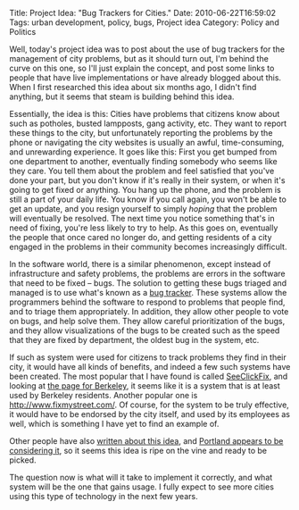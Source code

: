 Title: Project Idea: "Bug Trackers for Cities."
Date: 2010-06-22T16:59:02
Tags: urban development, policy, bugs, Project idea
Category: Policy and Politics

Well, today's project idea was to post about the use of bug trackers for the management of city problems, but as it should turn out, I'm behind the curve on this one, so I'll just explain the concept, and post some links to people that have live implementations or have already blogged about this. When I first researched this idea about six months ago, I didn't find anything, but it seems that steam is building behind this idea.

Essentially, the idea is this: Cities have problems that citizens know about such as potholes, busted lampposts, gang activity, etc. They want to report these things to the city, but unfortunately reporting the problems by the phone or navigating the city websites is usually an awful, time-consuming, and unrewarding experience. It goes like this: First you get bumped from one department to another, eventually finding somebody who seems like they care. You tell them about the problem and feel satisfied that you've done your part, but you don't know if it's really in their system, or when it's going to get fixed or anything. You hang up the phone, and the problem is still a part of your daily life. You know if you call again, you won't be able to get an update, and you resign yourself to simply <em>hoping</em> that the problem will eventually be resolved. The next time you notice something that's in need of fixing, you're less likely to try to help. As this goes on, eventually the people that once cared no longer do, and getting residents of a city engaged in the problems in their community becomes increasingly difficult.

In the software world, there is a similar phenomenon, except instead of infrastructure and safety problems, the problems are errors in the software that need to be fixed &ndash; bugs. The solution to getting these bugs triaged and managed is to use what's known as a <a href="https://secure.wikimedia.org/wikipedia/en/wiki/Bug_tracking_system">bug tracker</a>. These systems allow the programmers behind the software to respond to problems that people find, and to triage them appropriately. In addition, they allow other people to vote on bugs, and help solve them. They allow careful prioritization of the bugs, and they allow visualizations of the bugs to be created such as the speed that they are fixed by department, the oldest bug in the system, etc.

If such as system were used for citizens to track problems they find in their city, it would have all kinds of benefits, and indeed a few such systems have been created. The most popular that I have found is called <a href="http://seeclickfix.com/">SeeClickFix</a>, and looking at <a href="http://seeclickfix.com/berkeley">the page for Berkeley</a>, it seems like it is a system that is at least used by Berkeley residents. Another popular one is <a href="http://www.fixmystreet.com/">http://www.fixmystreet.com/</a>. Of course, for the system to be truly effective, it would have to be endorsed by the city itself, and used by its employees as well, which is something I have yet to find an example of.

Other people have also <a href="http://speedbird.wordpress.com/2010/04/22/frameworks-for-citizen-responsiveness/">written about this idea</a>, and <a href="http://portlandwiki.org/CivicApps#Notes_from_CivicApps_Meetup_at_Open_Source_Bridge_2010">Portland appears to be considering it</a>, so it seems this idea is ripe on the vine and ready to be picked. 

The question now is what will it take to implement it correctly, and what system will be the one that gains usage. I fully expect to see more cities using this type of technology in the next few years. 
